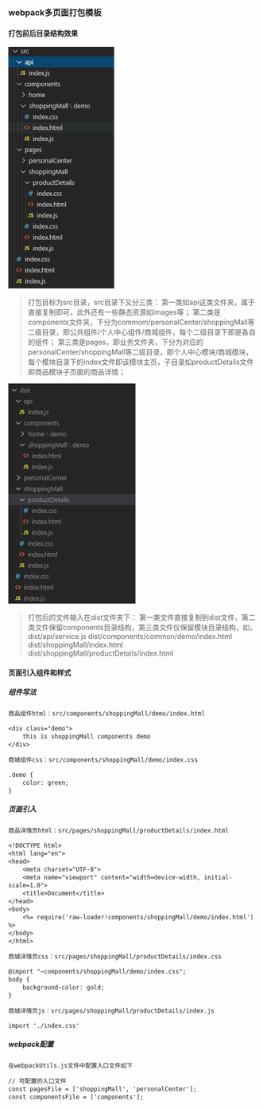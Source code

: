 ### webpack多页面打包模板

#### 打包前后目录结构效果

![打包前](img-folder/before.png)

>打包目标为src目录，src目录下又分三类：
第一类如api这类文件夹，属于直接复制即可，此外还有一些静态资源如images等；
第二类是components文件夹，下分为commom/personalCenter/shoppingMall等二级目录，即公共组件/个人中心组件/商城组件，每个二级目录下即是各自的组件；
第三类是pages，即业务文件夹，下分为对应的personalCenter/shoppingMall等二级目录，即个人中心模块/商城模块，每个模块目录下的index文件即该模块主页，子目录如productDetails文件即商品模块子页面的商品详情；

![打包后](img-folder/after.png)

>打包后的文件输入在dist文件夹下：
第一类文件直接复制到dist文件，第二类文件保留components目录结构，第三类文件仅保留模块目录结构，如，
dist/api/service.js
dist/components/common/demo/index.html
dist/shoppingMall/index.html
dist/shoppingMall/productDetails/index.html

#### 页面引入组件和样式

##### 组件写法

`商品组件html：src/components/shoppingMall/demo/index.html`
```
<div class="demo">
    this is shoppingMall components demo
</div>
```
`商城组件css：src/components/shoppingMall/demo/index.css`

```
.demo {
    color: green;
}
```

##### 页面引入

`商品详情页html：src/pages/shoppingMall/productDetails/index.html`
```
<!DOCTYPE html>
<html lang="en">
<head>
    <meta charset="UTF-8">
    <meta name="viewport" content="width=device-width, initial-scale=1.0">
    <title>Document</title>
</head>
<body>
    <%= require('raw-loader!components/shoppingMall/demo/index.html') %>
</body>
</html>
```
`商城详情页css：src/pages/shoppingMall/productDetails/index.css`

```
@import "~components/shoppingMall/demo/index.css";
body {
    background-color: gold;
}
```
`商城详情页js：src/pages/shoppingMall/productDetails/index.js`

```
import './index.css'
```

##### webpack配置

`在webpackUtils.js文件中配置入口文件如下`
```
// 可配置的入口文件
const pagesFile = ['shoppingMall', 'personalCenter'];
const componentsFile = ['components'];
```
